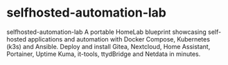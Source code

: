 # selfhosted-automation-lab
selfhosted-automation-lab A portable HomeLab blueprint showcasing self-hosted applications and automation with Docker Compose, Kubernetes (k3s) and Ansible. Deploy and install Gitea, Nextcloud, Home Assistant, Portainer, Uptime Kuma, it-tools, ttydBridge and Netdata in minutes.
